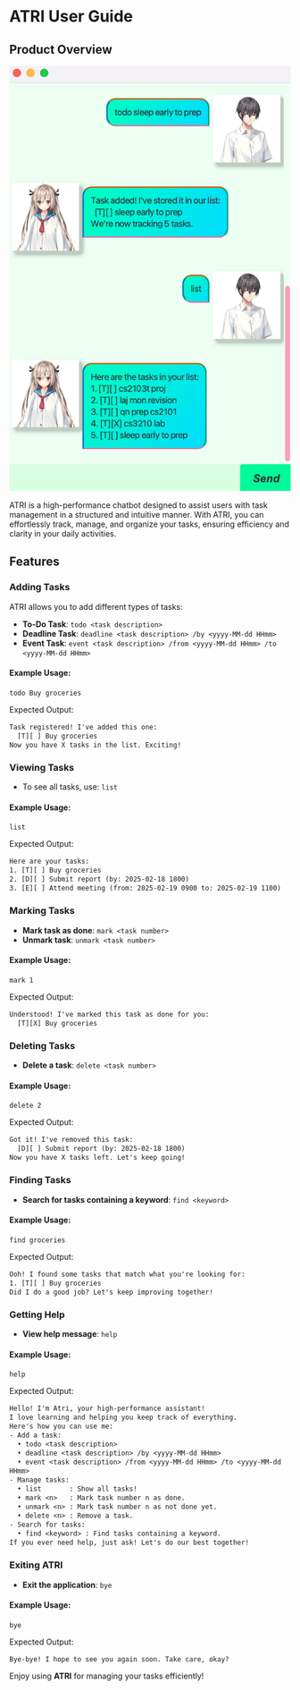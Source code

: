 # ATRI User Guide

## Product Overview

![Atri](Ui.png)

ATRI is a high-performance chatbot designed to assist users with task management in a structured and intuitive manner. With ATRI, you can effortlessly track, manage, and organize your tasks, ensuring efficiency and clarity in your daily activities.

## Features

### Adding Tasks
ATRI allows you to add different types of tasks:
- **To-Do Task**: `todo <task description>`
- **Deadline Task**: `deadline <task description> /by <yyyy-MM-dd HHmm>`
- **Event Task**: `event <task description> /from <yyyy-MM-dd HHmm> /to <yyyy-MM-dd HHmm>`

#### Example Usage:
```
todo Buy groceries
```
Expected Output:
```
Task registered! I've added this one:
  [T][ ] Buy groceries
Now you have X tasks in the list. Exciting!
```

### Viewing Tasks
- To see all tasks, use: `list`

#### Example Usage:
```
list
```
Expected Output:
```
Here are your tasks:
1. [T][ ] Buy groceries
2. [D][ ] Submit report (by: 2025-02-18 1800)
3. [E][ ] Attend meeting (from: 2025-02-19 0900 to: 2025-02-19 1100)
```

### Marking Tasks
- **Mark task as done**: `mark <task number>`
- **Unmark task**: `unmark <task number>`

#### Example Usage:
```
mark 1
```
Expected Output:
```
Understood! I've marked this task as done for you:
  [T][X] Buy groceries
```

### Deleting Tasks
- **Delete a task**: `delete <task number>`

#### Example Usage:
```
delete 2
```
Expected Output:
```
Got it! I've removed this task:
  [D][ ] Submit report (by: 2025-02-18 1800)
Now you have X tasks left. Let's keep going!
```

### Finding Tasks
- **Search for tasks containing a keyword**: `find <keyword>`

#### Example Usage:
```
find groceries
```
Expected Output:
```
Ooh! I found some tasks that match what you're looking for:
1. [T][ ] Buy groceries
Did I do a good job? Let's keep improving together!
```

### Getting Help
- **View help message**: `help`

#### Example Usage:
```
help
```
Expected Output:
```
Hello! I'm Atri, your high-performance assistant!
I love learning and helping you keep track of everything.
Here's how you can use me:
- Add a task:
  • todo <task description>
  • deadline <task description> /by <yyyy-MM-dd HHmm>
  • event <task description> /from <yyyy-MM-dd HHmm> /to <yyyy-MM-dd HHmm>
- Manage tasks:
  • list       : Show all tasks!
  • mark <n>   : Mark task number n as done.
  • unmark <n> : Mark task number n as not done yet.
  • delete <n> : Remove a task.
- Search for tasks:
  • find <keyword> : Find tasks containing a keyword.
If you ever need help, just ask! Let's do our best together!
```

### Exiting ATRI
- **Exit the application**: `bye`

#### Example Usage:
```
bye
```
Expected Output:
```
Bye-bye! I hope to see you again soon. Take care, okay?
```

Enjoy using **ATRI** for managing your tasks efficiently!

